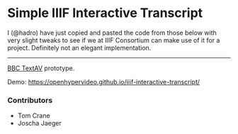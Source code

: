 # Simple IIIF Interactive Transcript

I (@hadro) have just copied and pasted the code from those below with very slight tweaks to see if we at IIIF Consortium can make use of it for a project. Definitely not an elegant implementation.

---

[BBC TextAV](http://textav.tech) prototype.

Demo: https://openhypervideo.github.io/iiif-interactive-transcript/

### Contributors

- Tom Crane
- Joscha Jaeger

